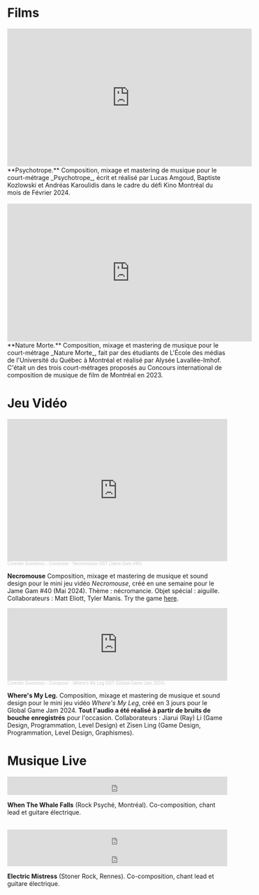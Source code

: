 Films
===============

<iframe width="560" height="315" src="https://www.youtube.com/embed/JV3LFrQyWyw?si=wtpwfFdcp6mJkSF_" title="YouTube video player" frameborder="0" allow="accelerometer; autoplay; clipboard-write; encrypted-media; gyroscope; picture-in-picture; web-share" allowfullscreen></iframe>
**Psychotrope.** Composition, mixage et mastering de musique pour le court-métrage _Psychotrope_, écrit et réalisé par Lucas Amgoud, Baptiste Kozlowski et Andréas Karoulidis dans le cadre du défi Kino Montréal du mois de Février 2024.
<br/><br/>

<iframe width="560" height="315" src="https://www.youtube.com/embed/SuQhiPg3ZGM?si=r1ZXbM_g0L2mmcOO" title="YouTube video player" frameborder="0" allow="accelerometer; autoplay; clipboard-write; encrypted-media; gyroscope; picture-in-picture; web-share" allowfullscreen></iframe>
**Nature Morte.** Composition, mixage et mastering de musique pour le court-métrage _Nature Morte_, fait par des étudiants de L'École des médias de l'Université du Québec à Montréal et réalisé par Alysée Lavallée-Imhof. C'était un des trois court-métrages proposés au Concours international de composition de musique de film de Montréal en 2023.

Jeu Vidéo
===============
<iframe width="100%" height="325" scrolling="no" frameborder="no" allow="autoplay" src="https://w.soundcloud.com/player/?url=https%3A//api.soundcloud.com/playlists/1851410625&color=%23ff5500&auto_play=false&hide_related=false&show_comments=true&show_user=true&show_reposts=false&show_teaser=true"></iframe><div style="font-size: 10px; color: #cccccc;line-break: anywhere;word-break: normal;overflow: hidden;white-space: nowrap;text-overflow: ellipsis; font-family: Interstate,Lucida Grande,Lucida Sans Unicode,Lucida Sans,Garuda,Verdana,Tahoma,sans-serif;font-weight: 100;"><a href="https://soundcloud.com/corentinguezenoc" title="Corentin Guezenoc - Composer" target="_blank" style="color: #cccccc; text-decoration: none;">Corentin Guezenoc - Composer</a> · <a href="https://soundcloud.com/corentinguezenoc/sets/necromouse-ost" title="Necromouse OST (Jame Gam #40)" target="_blank" style="color: #cccccc; text-decoration: none;">Necromouse OST (Jame Gam #40)</a></div>

**Necromouse** Composition, mixage et mastering de musique et sound design pour le mini jeu vidéo _Necromouse_, créé en une semaine pour le Jame Gam #40 (Mai 2024). Thème : nécromancie. Objet spécial : aiguille. Collaborateurs : Matt Eliott, Tyler Manis. Try the game [here](https://gamedevwhy.itch.io/necromouser).

<iframe width="100%" height="166" scrolling="no" frameborder="no" allow="autoplay" src="https://w.soundcloud.com/player/?url=https%3A//api.soundcloud.com/tracks/1755135648&color=%23ff5500&auto_play=false&hide_related=false&show_comments=true&show_user=true&show_reposts=false&show_teaser=true"></iframe><div style="font-size: 10px; color: #cccccc;line-break: anywhere;word-break: normal;overflow: hidden;white-space: nowrap;text-overflow: ellipsis; font-family: Interstate,Lucida Grande,Lucida Sans Unicode,Lucida Sans,Garuda,Verdana,Tahoma,sans-serif;font-weight: 100;"><a href="https://soundcloud.com/corentinguezenoc" title="Corentin Guezenoc - Composer" target="_blank" style="color: #cccccc; text-decoration: none;">Corentin Guezenoc - Composer</a> · <a href="https://soundcloud.com/corentinguezenoc/main-level-soundtrack" title="Where&#x27;s My Leg OST (Global Game Jam 2024)" target="_blank" style="color: #cccccc; text-decoration: none;">Where&#x27;s My Leg OST (Global Game Jam 2024)</a></div>

**Where's My Leg.** Composition, mixage et mastering de musique et sound design pour le mini jeu vidéo _Where's My Leg_, créé en 3 jours pour le Global Game Jam 2024. **Tout l'audio a été réalisé à partir de bruits de bouche enregistrés** pour l'occasion. Collaborateurs : Jiarui (Ray) Li (Game Design, Programmation, Level Design) et Zisen Ling (Game Design, Programmation, Level Design, Graphismes).

Musique Live
===============
<iframe style="border: 0; width: 100%; height: 42px;" src="https://bandcamp.com/EmbeddedPlayer/album=2484473687/size=small/bgcol=ffffff/linkcol=0687f5/transparent=true/" seamless><a href="https://whenthewhalefalls.bandcamp.com/album/sunken-sun-2">Sunken Sun by When The Whale Falls</a></iframe>

**When The Whale Falls** (Rock Psyché, Montréal). Co-composition, chant lead et guitare électrique. 
<br/><br/>

<iframe style="border: 0; width: 100%; height: 42px;" src="https://bandcamp.com/EmbeddedPlayer/album=2648831662/size=small/bgcol=ffffff/linkcol=0687f5/transparent=true/" seamless><a href="https://electricmistresstheband.bandcamp.com/album/mind-trip-ep">Mind Trip EP by Electric Mistress</a></iframe>

<iframe style="border: 0; width: 100%; height: 42px;" src="https://bandcamp.com/EmbeddedPlayer/album=432190692/size=small/bgcol=ffffff/linkcol=0687f5/transparent=true/" seamless><a href="https://electricmistresstheband.bandcamp.com/album/electric-mistress-ep">Electric Mistress EP by Electric Mistress</a></iframe>

**Electric Mistress** (Stoner Rock, Rennes). Co-composition, chant lead et guitare électrique.
